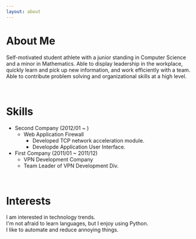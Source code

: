 ```yaml
---
layout: about 
---
```


# About Me
Self-motivated student athlete with a junior standing in Computer Science and a minor in Mathematics. Able to display leadership in the workplace, quickly learn and pick up new information, and work efficiently with a team. Able to contribute problem solving and organizational skills at a high level.

<br/>

# Skills
* Second Company (2012/01 ~ )
  * Web Application Firewall
    * Developed TCP network acceleration module.
    * Developde Application User Interface.
* First Company (2011/01 ~ 2011/12)
  * VPN Development Company
  * Team Leader of VPN Development Div.

<br/>

# Interests
I am interested in technology trends.  
I'm not afraid to learn languages, but I enjoy using Python.  
I like to automate and reduce annoying things.  
